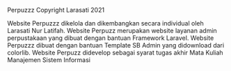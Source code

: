 Perpuzzz
Copyright Larasati 2021

Website Perpuzzz dikelola dan dikembangkan secara individual oleh Larasati Nur Latifah.
Website Perpuzz merupakan website layanan admin perpustakaan yang dibuat dengan bantuan Framework Laravel.
Website Perpuzzz dibuat dengan bantuan Template SB Admin yang didownload dari colorlib.
Website Perpuzz didevelop sebagai syarat tugas akhir Mata Kuliah Manajemen Sistem Informasi